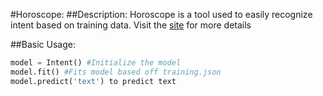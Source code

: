 #Horoscope:
##Description:
Horoscope is a tool used to easily recognize intent based on training data. Visit the [site](https://ulto4.pythonanywhere.com) for more details

##Basic Usage:
```python
model = Intent() #Initialize the model
model.fit() #Fits model based off training.json
model.predict('text') to predict text

```
